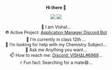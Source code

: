 <div align="center">
  
  <b> Hi there 👋  </b>  

<div class="center">
<img src="https://readme-github-stats.now.sh/api?organization=VishCo&theme=light&show_icons=true" class="center">
<img src="https://readme-github-stats.now.sh/api?username=imkrvishal&theme=light&show_icons=true" class="center">
</div>

🔭 I am Vishal...  
⛑  Active Project: [Application Manager Discord Bot](https://imkrvishal.gitbook.io/application-manager)  
🌱 I’m currently in class 12th ...  
🤔 I’m looking for help with my Chemistry Subject...  
💬 Ask me Anything you want...  
📫 How to reach me: [Discord: VîSH∆L#6969](https://discord.com/users/726287877897584673)...  
⚡ Fun fact: Searching for a mate😅...  

</div>
